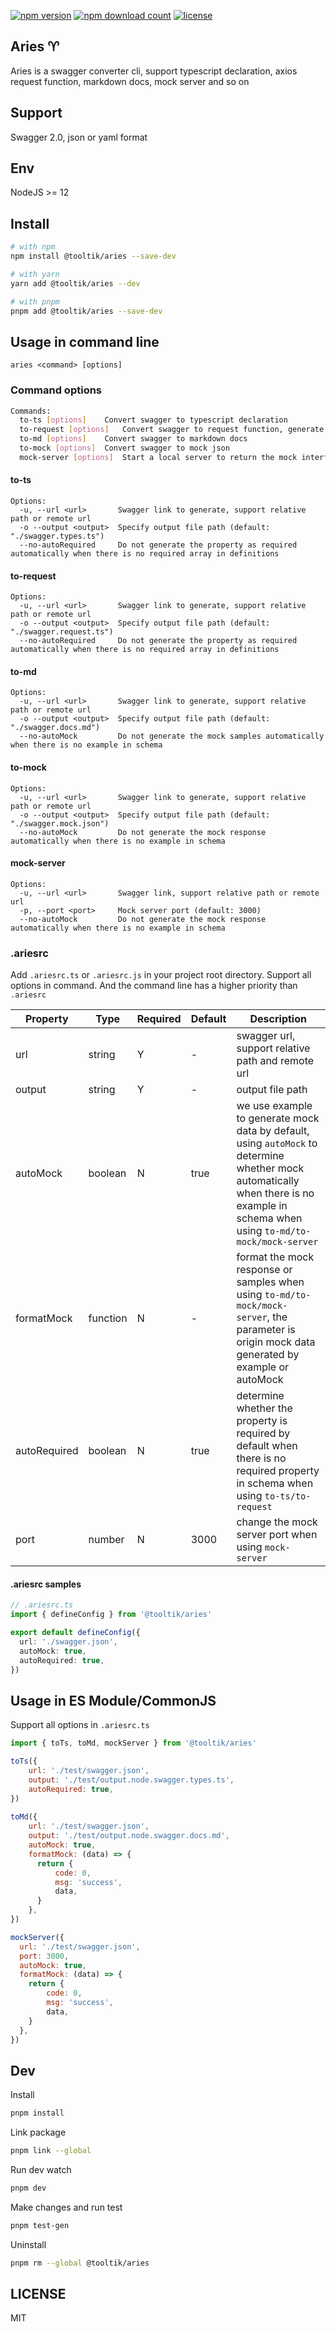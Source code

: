 [![npm version](https://img.shields.io/npm/v/@tooltik/aries.svg)](https://www.npmjs.com/package/@tooltik/aries) [![npm download count](https://img.shields.io/npm/dm/@tooltik/aries.svg)](https://www.npmjs.com/package/@tooltik/aries) [![license](https://img.shields.io/npm/l/@tooltik/aries.svg)](LICENSE) 

## Aries ♈️
Aries is a swagger converter cli, support typescript declaration, axios request function, markdown docs, mock server and so on

## Support
Swagger 2.0, json or yaml format

## Env
NodeJS >= 12

## Install
```bash
# with npm
npm install @tooltik/aries --save-dev

# with yarn
yarn add @tooltik/aries --dev

# with pnpm
pnpm add @tooltik/aries --save-dev
```

## Usage in command line 
```
aries <command> [options]
```

### Command options
```bash
Commands:
  to-ts [options]    Convert swagger to typescript declaration
  to-request [options]   Convert swagger to request function, generate <output> file and <output>.types file
  to-md [options]    Convert swagger to markdown docs
  to-mock [options]  Convert swagger to mock json
  mock-server [options]  Start a local server to return the mock interface
```

#### to-ts
```
Options:
  -u, --url <url>       Swagger link to generate, support relative path or remote url
  -o --output <output>  Specify output file path (default: "./swagger.types.ts")
  --no-autoRequired     Do not generate the property as required automatically when there is no required array in definitions
```

#### to-request
```
Options:
  -u, --url <url>       Swagger link to generate, support relative path or remote url
  -o --output <output>  Specify output file path (default: "./swagger.request.ts")
  --no-autoRequired     Do not generate the property as required automatically when there is no required array in definitions
```

#### to-md
```
Options:
  -u, --url <url>       Swagger link to generate, support relative path or remote url
  -o --output <output>  Specify output file path (default: "./swagger.docs.md")
  --no-autoMock         Do not generate the mock samples automatically when there is no example in schema
```

#### to-mock
```
Options:
  -u, --url <url>       Swagger link to generate, support relative path or remote url
  -o --output <output>  Specify output file path (default: "./swagger.mock.json")
  --no-autoMock         Do not generate the mock response automatically when there is no example in schema
```

#### mock-server
```
Options:
  -u, --url <url>       Swagger link, support relative path or remote url
  -p, --port <port>     Mock server port (default: 3000)
  --no-autoMock         Do not generate the mock response automatically when there is no example in schema
```

### .ariesrc
Add `.ariesrc.ts` or `.ariesrc.js` in your project root directory. Support all options in command. And the command line has a higher priority than `.ariesrc`

| Property | Type  | Required | Default | Description |
| ----- | ----- | ----- | ----- | ----- |
| url | string | Y | - | swagger url, support relative path and remote url |
| output | string | Y | - | output file path |
| autoMock | boolean | N | true | we use example to generate mock data by default, using `autoMock` to determine whether mock automatically when there is no example in schema when using `to-md/to-mock/mock-server` |
| formatMock | function | N | - | format the mock response or samples when using `to-md/to-mock/mock-server`, the parameter is origin mock data generated by example or autoMock |
| autoRequired | boolean | N | true | determine whether the property is required by default when there is no required property in schema when using `to-ts/to-request` |
| port | number | N | 3000 | change the mock server port when using `mock-server` |

#### .ariesrc samples
```typescript
// .ariesrc.ts
import { defineConfig } from '@tooltik/aries'

export default defineConfig({
  url: './swagger.json',
  autoMock: true,
  autoRequired: true,
})
```

## Usage in ES Module/CommonJS
Support all  options in `.ariesrc.ts`

```javascript
import { toTs, toMd, mockServer } from '@tooltik/aries'

toTs({
    url: './test/swagger.json',
    output: './test/output.node.swagger.types.ts',
    autoRequired: true,
})
    
toMd({
    url: './test/swagger.json',
    output: './test/output.node.swagger.docs.md',
    autoMock: true,
    formatMock: (data) => {
      return {
          code: 0,
          msg: 'success',
          data,
      }
    },
})

mockServer({
  url: './test/swagger.json',
  port: 3000,
  autoMock: true,
  formatMock: (data) => {
    return {
        code: 0,
        msg: 'success',
        data,
    }
  },
})
```

## Dev
Install
```bash
pnpm install
```

Link package
```bash
pnpm link --global
```

Run dev watch
```bash
pnpm dev
```

Make changes and run test
```bash
pnpm test-gen
```

Uninstall
```bash
pnpm rm --global @tooltik/aries
```

## LICENSE
MIT